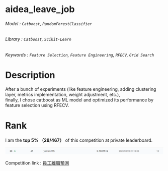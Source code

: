 # aidea_leave_job

###### Model : `Catboost`, `RandomForestClassifier`
###### Library : `Catboost`, `Scikit-Learn` 
###### Keywords : `Feature Selection`, `Feature Engineering`, `RFECV`, `Grid Search`

# Description

After a bunch of experiments (like feature engineering, adding clustering layer, metrics implementation, weight adjustment, etc.), \
finally, I chose catboost as ML model and optimized its performance by feature selection using RFECV.

# Rank

I am the **top 5% （28/467）** of this competition at private leaderboard.

![](img/private_rank.PNG)

Competition link : [員工離職預測](https://aidea-web.tw/topic/926a5d08-c74f-453c-9e75-bad4586dd271)

